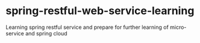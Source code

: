 # spring-restful-web-service-learning
Learning spring restful service and prepare for further learning of micro-service and spring cloud
